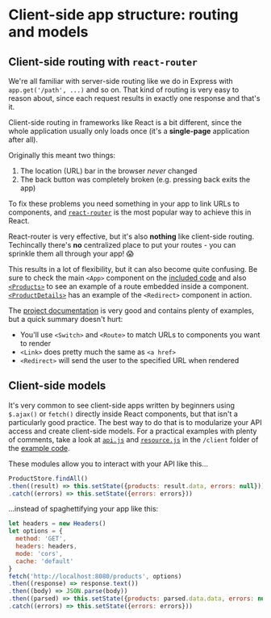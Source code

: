 # Client-side app structure: routing and models

## Client-side routing with `react-router`

We're all familiar with server-side routing like we do in Express with `app.get('/path', ...)` and so on. That kind of routing is very easy to reason about, since each request results in exactly one response and that's it.

Client-side routing in frameworks like React is a bit different, since the whole application usually only loads once (it's a **single-page** application after all).

Originally this meant two things:

1. The location (URL) bar in the browser _never_ changed
2. The back button was completely broken (e.g. pressing back exits the app)

To fix these problems you need something in your app to link URLs to components, and [`react-router`](https://reacttraining.com/react-router/web/guides/philosophy) is the most popular way to achieve this in React.

React-router is very effective, but it's also **nothing** like client-side routing. Techincally there's **no** centralized place to put your routes - you can sprinkle them all through your app! 😱

This results in a lot of flexibility, but it can also become quite confusing. Be sure to check the main `<App>` component on the [included code]('code/client/src/components/App.jsx') and also [`<Products>`](code/client/src/components/Products.jsx) to see an example of a route embedded inside a component. [`<ProductDetails>`](code/client/src/components/ProductDetails.jsx) has an example of the `<Redirect>` component in action.

The [project documentation](https://reacttraining.com/react-router/web/guides/quick-start) is very good and contains plenty of examples, but a quick summary doesn't hurt:

* You'll use `<Switch>` and `<Route>` to match URLs to components you want to render
* `<Link>` does pretty much the same as `<a href>`
* `<Redirect>` will send the user to the specified URL when rendered

## Client-side models

It's very common to see client-side apps written by beginners using `$.ajax()` or `fetch()` directly inside React components, but that isn't a particularly good practice. The best way to do that is to modularize your API access and create client-side models. For a practical examples with plenty of comments, take a look at [`api.js`](code/client/src/models/api.js) and [`resource.js`](code/client/src/models/resource.js) in the `/client` folder of the [example code](code).

These modules allow you to interact with your API like this...

```js
ProductStore.findAll()
.then((result) => this.setState({products: result.data, errors: null}))
.catch((errors) => this.setState({errors: errors}))
```

...instead of spaghettifying your app like this:

```js
let headers = new Headers()
let options = {
  method: 'GET',
  headers: headers,
  mode: 'cors',
  cache: 'default'
}
fetch('http://localhost:8080/products', options)
.then((response) => response.text())
.then((body) => JSON.parse(body))
.then((parsed) => this.setState({products: parsed.data.data, errors: null}))
.catch((errors) => this.setState({errors: errors}))
```
